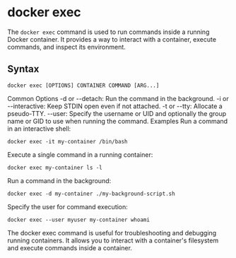 # docker exec

The `docker exec` command is used to run commands inside a running Docker container. It provides a way to interact with a container, execute commands, and inspect its environment.

## Syntax

```shell
docker exec [OPTIONS] CONTAINER COMMAND [ARG...]
```
Common Options
-d or --detach: Run the command in the background.
-i or --interactive: Keep STDIN open even if not attached.
-t or --tty: Allocate a pseudo-TTY.
--user: Specify the username or UID and optionally the group name or GID to use when running the command.
Examples
Run a command in an interactive shell:

```shell
docker exec -it my-container /bin/bash
```
Execute a single command in a running container:

```shell
docker exec my-container ls -l
```
Run a command in the background:

```shell
docker exec -d my-container ./my-background-script.sh
```
Specify the user for command execution:

```shell
docker exec --user myuser my-container whoami
```
The docker exec command is useful for troubleshooting and debugging running containers. It allows you to interact with a container's filesystem and execute commands inside a container.